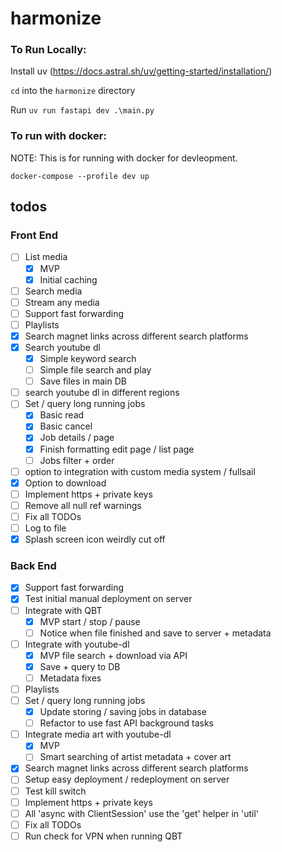 # harmonize

### To Run Locally:

Install uv (https://docs.astral.sh/uv/getting-started/installation/)

`cd` into the `harmonize` directory

Run `uv run fastapi dev .\main.py`

### To run with docker:

NOTE: This is for running with docker for devleopment.

`docker-compose --profile dev up`

## todos

### Front End

- [ ] List media
  - [X] MVP
  - [X] Initial caching
- [ ] Search media
- [ ] Stream any media
- [ ] Support fast forwarding
- [ ] Playlists
- [X] Search magnet links across different search platforms
- [X] Search youtube dl
  - [X] Simple keyword search
  - [ ] Simple file search and play
  - [ ] Save files in main DB
- [ ] search youtube dl in different regions
- [ ] Set / query long running jobs
  - [x] Basic read
  - [x] Basic cancel
  - [x] Job details / page
  - [X] Finish formatting edit page / list page
  - [ ] Jobs filter + order 
- [ ] option to integration with custom media system / fullsail
- [X] Option to download
- [ ] Implement https + private keys
- [ ] Remove all null ref warnings
- [ ] Fix all TODOs
- [ ] Log to file
- [X] Splash screen icon weirdly cut off

### Back End

- [x] Support fast forwarding
- [x] Test initial manual deployment on server
- [ ] Integrate with QBT
  - [X] MVP start / stop / pause 
  - [ ] Notice when file finished and save to server + metadata
- [ ] Integrate with youtube-dl
  - [x] MVP file search + download via API
  - [X] Save + query to DB
  - [ ] Metadata fixes
- [ ] Playlists
- [ ] Set / query long running jobs
  - [X] Update storing / saving jobs in database
  - [ ] Refactor to use fast API background tasks 
- [ ] Integrate media art with youtube-dl
  - [X] MVP
  - [ ] Smart searching of artist metadata + cover art
- [X] Search magnet links across different search platforms
- [ ] Setup easy deployment / redeployment on server
- [ ] Test kill switch
- [ ] Implement https + private keys
- [ ] All 'async with ClientSession' use the 'get' helper in 'util'
- [ ] Fix all TODOs
- [ ] Run check for VPN when running QBT
